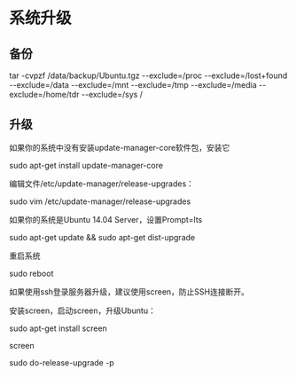 # 系统升级

## 备份

tar -cvpzf /data/backup/Ubuntu.tgz --exclude=/proc --exclude=/lost+found --exclude=/data --exclude=/mnt --exclude=/tmp --exclude=/media --exclude=/home/tdr --exclude=/sys /

## 升级

如果你的系统中没有安装update-manager-core软件包，安装它

sudo apt-get install update-manager-core

编辑文件/etc/update-manager/release-upgrades：

sudo vim /etc/update-manager/release-upgrades

如果你的系统是Ubuntu 14.04 Server，设置Prompt=lts

sudo apt-get update && sudo apt-get dist-upgrade

重启系统

sudo reboot

如果使用ssh登录服务器升级，建议使用screen，防止SSH连接断开。 

安装screen，启动screen，升级Ubuntu：

 sudo apt-get install screen

screen

sudo do-release-upgrade -p



